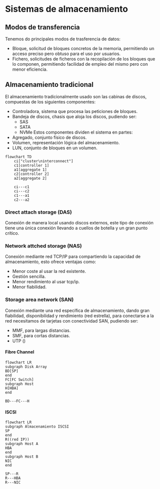 # Sistemas de almacenamiento
## Modos de transferencia
Tenemos do principales modos de trasferencia de datos:
- Bloque, solicitud de bloques concretos de la memoria, permitiendo un acceso preciso pero obtuso para el uso por usuarios.
- Fichero, solicitudes de ficheros con la recopilación de los bloques que lo componen, permitiendo facilidad de empleo del mismo pero con menor eficiencia.
## Almacenamiento tradicional
El almacenamiento tradicionalmente usado son las cabinas de discos, compuestas de los siguientes componentes:
- Controladora, sistema que procesa las peticiones de bloques.
- Bandeja de discos, chasis que aloja los discos, pudiendo ser:
	- SAS
	- SATA
	- NVMe
Estos componentes dividen el sistema en partes:
- Agregado, conjunto físico de discos.
- Volumen, representación lógica del almacenamiento.
- LUN, conjunto de bloques en un volumen.
```mermaid
flowchart TD
	ci["cluster\ninterconnect"]
	c1[controller 1]
	a1[aggregate 1]
	c2[controller 2]
	a2[aggregate 2]

	ci---c1
	ci---c2
	c1---a1
	c2---a2
```
### Direct attach storage (DAS)
Conexión de manera local usando discos externos, este tipo de conexión tiene una única conexión llevando a cuellos de botella y un gran punto crítico.
### Network attched storage (NAS)
Conexión mediante red TCP/IP para compartiendo la capacidad de almacenamiento, esto ofrece ventajas como:
- Menor coste al usar la red existente.
- Gestión sencilla.
- Menor rendimiento al usar tcp/ip.
- Menor fiabilidad.
### Storage area network (SAN)
Conexión mediante una red específica de almacenamiento, dando gran fiabilidad, disponibilidad y rendimiento (red estrella), para conectarse a la red necesitamos de tarjetas con conectividad SAN, pudiendo ser:
- MMF, para largas distancias.
- SMF, para cortas distancias.
- UTP ()
#### Fibre Channel
```mermaid
flowchart LR
subgraph Disk Array
BD[SP]
end
FC[FC Switch]
subgraph Host
H[HBA]
end

BD---FC---H
```
#### ISCSI
```mermaid
flowchart LR
subgraph Almacenamiento ISCSI
SP
end
R((red IP))
subgraph Host A
HBA
end
subgraph Host B
NIC
end

SP---R
R---HBA
R---NIC
```